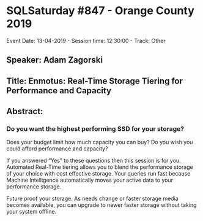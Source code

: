 # SQLSaturday #847 - Orange County 2019
Event Date: 13-04-2019 - Session time: 12:30:00 - Track: Other
## Speaker: Adam Zagorski
## Title: Enmotus: Real-Time Storage Tiering for Performance and Capacity
## Abstract:
### Do you want the highest performing SSD for your storage?
Does your budget limit how much capacity you can buy?
Do you wish you could afford performance and capacity?
 
If you answered “Yes” to these questions then this session is for you.  Automated Real-Time tiering allows you to blend the performance storage of your choice with cost effective storage.  Your queries run fast because Machine Intelligence automatically moves your active data to your performance storage.  
 
Future proof your storage. As needs change or faster storage media becomes available, you can upgrade to newer faster storage without taking your system offline.
